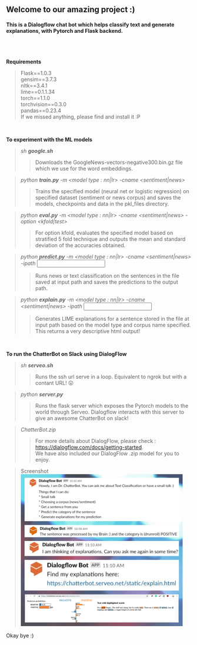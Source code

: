 ## Welcome to our amazing project :)
#### This is a Dialogflow chat bot which helps classify text and generate explanations, with Pytorch and Flask backend.

<br>
<br>

<b> Requirements </b>
> Flask==1.0.3 <br>
> gensim==3.7.3<br>
> nltk==3.4.1<br>
> lime==0.1.1.34<br>
> torch==1.1.0<br>
> torchvision==0.3.0<br>
> pandas==0.23.4<br>
> If we missed anything, please find and install it :P<br>

<br>

<b> To experiment with the ML models </b>
> <i> sh <b>google.sh</b> <br> </i>
>> Downloads the GoogleNews-vectors-negative300.bin.gz file which we use for the word embeddings.

> <i> python <b>train.py</b> -m <model type : nn|lr> -cname <sentiment|news> <br> </i>
>> Trains the specified model (neural net or logistic regression) on specified dataset (sentiment or news corpus) and saves the models, checkpoints and data in the pkl_files directory.

> <i> python <b>eval.py</b> -m <model type : nn|lr> -cname <sentiment|news> -option <kfold|test> <br> </i>
>> For option kfold, evaluates the specified model based on stratified 5 fold technique and outputs the mean and standard deviation of the accuracies obtained. <br>

> <i> python <b>predict.py</b> -m <model type : nn|lr> -cname <sentiment|news> -ipath <input path> <br> </i>
>> Runs news or text classification on the sentences in the file saved at input path and saves the predictions to the output path.

> <i> python <b>explain.py</b> -m <model type : nn|lr> -cname <sentiment|news> -ipath <input path> </i>
>> Generates LIME explanations for a sentence stored in the file at input path based on the model type and corpus name specified. <br> This returns a very descriptive html output!

<br>

<b> To run the ChatterBot on Slack using DialogFlow </b>

> <i> sh <b>serveo.sh</b> </i>
>> Runs the ssh url serve in a loop. Equivalent to ngrok but with a contant URL! 😲

> <i> python <b>server.py</b> </i>
>> Runs the flask server which exposes the Pytorch models to the world through Serveo. Dialogflow interacts with this server to give an awesome ChatterBot on slack!

> <i> ChatterBot.zip </i>
>> For more details about DialogFlow, please check : https://dialogflow.com/docs/getting-started. <br> We have also included our DialogFlow .zip model for you to enjoy.

> Screenshot
![Demo](chatterbot.png)

Okay bye :)

